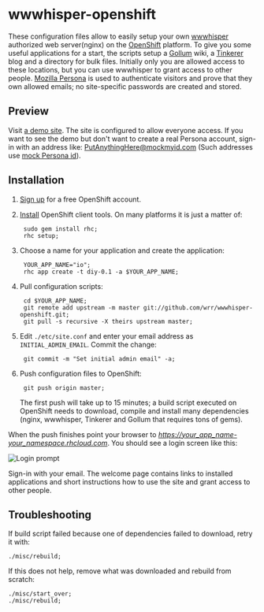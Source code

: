 wwwhisper-openshift
===================

These configuration files allow to easily setup your own
[wwwhisper](https://github.com/wrr/wwwhisper) authorized web
server(nginx) on the [OpenShift](https://openshift.redhat.com/app/)
platform. To give you some useful applications for a start, the
scripts setup a [Gollum](https://github.com/github/gollum) wiki, a
[Tinkerer](http://tinkerer.me/) blog and a directory for bulk
files. Initially only you are allowed access to these locations, but
you can use wwwhisper to grant access to other people. [Mozilla
Persona](https://login.persona.org/about) is used to authenticate
visitors and prove that they own allowed emails; no site-specific
passwords are created and stored.

Preview
-------

Visit [a demo site](https://io-mixedbit.rhcloud.com/). The site is configured
to allow everyone access. If you want to see the demo but don't want
to create a real Persona account, sign-in with an address like:
PutAnythingHere@mockmyid.com (Such addresses use [mock Persona
id](https://mockmyid.com/)).


Installation
------------

1. [Sign up](https://openshift.redhat.com/app/) for a free OpenShift account.

2. [Install](https://openshift.redhat.com/community/get-started)
   OpenShift client tools. On many platforms it is just a matter of:

        sudo gem install rhc;
        rhc setup;

3. Choose a name for your application and create the application:

        YOUR_APP_NAME="io";
        rhc app create -t diy-0.1 -a $YOUR_APP_NAME;

4. Pull configuration scripts:

        cd $YOUR_APP_NAME;
        git remote add upstream -m master git://github.com/wrr/wwwhisper-openshift.git;
        git pull -s recursive -X theirs upstream master;

5. Edit `./etc/site.conf` and enter your email address as
   `INITIAL_ADMIN_EMAIL`. Commit the change:

        git commit -m "Set initial admin email" -a;

6. Push configuration files to OpenShift:

        git push origin master;

   The first push will take up to 15 minutes; a build script executed
   on OpenShift needs to download, compile and install many
   dependencies (nginx, wwwhisper, Tinkerer and Gollum that requires
   tons of gems).


When the push finishes point your browser to
*https://your_app_name-your_namespace.rhcloud.com*. You should see
a login screen like this:

![Login prompt](https://raw.github.com/wrr/www/master/mixedbit.org/wwwhisper_screens/login_required.png)

Sign-in with your email. The welcome page contains links to installed
applications and short instructions how to use the site and grant
access to other people.

Troubleshooting
---------------

If build script failed because one of dependencies failed to download,
retry it with:

    ./misc/rebuild;

If this does not help, remove what was downloaded and rebuild from scratch:

    ./misc/start_over;
    ./misc/rebuild;
